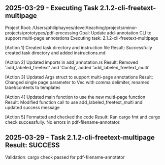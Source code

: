 ## 2025-03-29 - Executing Task 2.1.2-cli-freetext-multipage
Project Root: /Users/philiphaynes/devel/teaching/projects/minor-projects/prototypes/pdf-processing
Goal: Update add-annotation CLI to support multi-page annotations
Executing task: 2.1.2-cli-freetext-multipage

[Action 1] Created task directory and instruction file
Result: Successfully created task directory and added instructions.md

[Action 2] Updated imports in add_annotation.rs
Result: Removed 'add_labeled_freetext' and 'Config', added 'add_labeled_freetext_multi'

[Action 3] Updated Args struct to support multi-page annotations
Result: Changed single page parameter to Vec<u32> with comma delimiter, renamed label/contents to templates

[Action 4] Updated main function to use the new multi-page function
Result: Modified function call to use add_labeled_freetext_multi and updated success message

[Action 5] Formatted and checked the code
Result: Ran cargo fmt and cargo check successfully. No errors in pdf-filename-annotator.

## 2025-03-29 - Task 2.1.2-cli-freetext-multipage Result: SUCCESS
Validation: cargo check passed for pdf-filename-annotator

